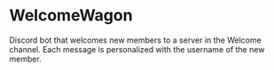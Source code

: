 # WelcomeWagon
Discord bot that welcomes new members to a server in the Welcome channel. Each message is personalized with the username of the new member.
